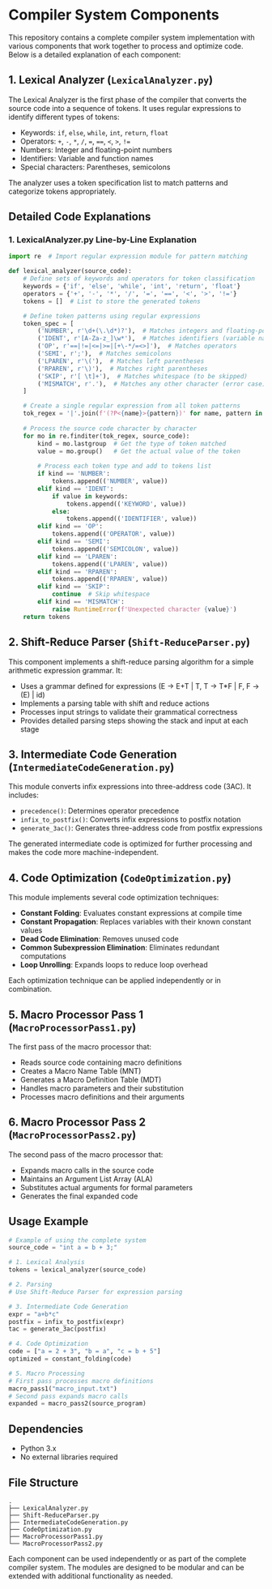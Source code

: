 # Compiler System Components

This repository contains a complete compiler system implementation with various components that work together to process and optimize code. Below is a detailed explanation of each component:

## 1. Lexical Analyzer (`LexicalAnalyzer.py`)

The Lexical Analyzer is the first phase of the compiler that converts the source code into a sequence of tokens. It uses regular expressions to identify different types of tokens:

- Keywords: `if`, `else`, `while`, `int`, `return`, `float`
- Operators: `+`, `-`, `*`, `/`, `=`, `==`, `<`, `>`, `!=`
- Numbers: Integer and floating-point numbers
- Identifiers: Variable and function names
- Special characters: Parentheses, semicolons

The analyzer uses a token specification list to match patterns and categorize tokens appropriately.

## Detailed Code Explanations

### 1. LexicalAnalyzer.py Line-by-Line Explanation

```python
import re  # Import regular expression module for pattern matching

def lexical_analyzer(source_code):
    # Define sets of keywords and operators for token classification
    keywords = {'if', 'else', 'while', 'int', 'return', 'float'}
    operators = {'+', '-', '*', '/', '=', '==', '<', '>', '!='}
    tokens = []  # List to store the generated tokens

    # Define token patterns using regular expressions
    token_spec = [
        ('NUMBER', r'\d+(\.\d*)?'),  # Matches integers and floating-point numbers
        ('IDENT', r'[A-Za-z_]\w*'),  # Matches identifiers (variable names)
        ('OP', r'==|!=|<=|>=|[+\-*/=<>]'),  # Matches operators
        ('SEMI', r';'),  # Matches semicolons
        ('LPAREN', r'\('),  # Matches left parentheses
        ('RPAREN', r'\)'),  # Matches right parentheses
        ('SKIP', r'[ \t]+'),  # Matches whitespace (to be skipped)
        ('MISMATCH', r'.'),  # Matches any other character (error case)
    ]

    # Create a single regular expression from all token patterns
    tok_regex = '|'.join(f'(?P<{name}>{pattern})' for name, pattern in token_spec)
    
    # Process the source code character by character
    for mo in re.finditer(tok_regex, source_code):
        kind = mo.lastgroup  # Get the type of token matched
        value = mo.group()   # Get the actual value of the token
        
        # Process each token type and add to tokens list
        if kind == 'NUMBER':
            tokens.append(('NUMBER', value))
        elif kind == 'IDENT':
            if value in keywords:
                tokens.append(('KEYWORD', value))
            else:
                tokens.append(('IDENTIFIER', value))
        elif kind == 'OP':
            tokens.append(('OPERATOR', value))
        elif kind == 'SEMI':
            tokens.append(('SEMICOLON', value))
        elif kind == 'LPAREN':
            tokens.append(('LPAREN', value))
        elif kind == 'RPAREN':
            tokens.append(('RPAREN', value))
        elif kind == 'SKIP':
            continue  # Skip whitespace
        elif kind == 'MISMATCH':
            raise RuntimeError(f'Unexpected character {value}')
    return tokens
```

## 2. Shift-Reduce Parser (`Shift-ReduceParser.py`)

This component implements a shift-reduce parsing algorithm for a simple arithmetic expression grammar. It:

- Uses a grammar defined for expressions (E → E+T | T, T → T*F | F, F → (E) | id)
- Implements a parsing table with shift and reduce actions
- Processes input strings to validate their grammatical correctness
- Provides detailed parsing steps showing the stack and input at each stage

## 3. Intermediate Code Generation (`IntermediateCodeGeneration.py`)

This module converts infix expressions into three-address code (3AC). It includes:

- `precedence()`: Determines operator precedence
- `infix_to_postfix()`: Converts infix expressions to postfix notation
- `generate_3ac()`: Generates three-address code from postfix expressions

The generated intermediate code is optimized for further processing and makes the code more machine-independent.

## 4. Code Optimization (`CodeOptimization.py`)

This module implements several code optimization techniques:

- **Constant Folding**: Evaluates constant expressions at compile time
- **Constant Propagation**: Replaces variables with their known constant values
- **Dead Code Elimination**: Removes unused code
- **Common Subexpression Elimination**: Eliminates redundant computations
- **Loop Unrolling**: Expands loops to reduce loop overhead

Each optimization technique can be applied independently or in combination.

## 5. Macro Processor Pass 1 (`MacroProcessorPass1.py`)

The first pass of the macro processor that:

- Reads source code containing macro definitions
- Creates a Macro Name Table (MNT)
- Generates a Macro Definition Table (MDT)
- Handles macro parameters and their substitution
- Processes macro definitions and their arguments

## 6. Macro Processor Pass 2 (`MacroProcessorPass2.py`)

The second pass of the macro processor that:

- Expands macro calls in the source code
- Maintains an Argument List Array (ALA)
- Substitutes actual arguments for formal parameters
- Generates the final expanded code

## Usage Example

```python
# Example of using the complete system
source_code = "int a = b + 3;"

# 1. Lexical Analysis
tokens = lexical_analyzer(source_code)

# 2. Parsing
# Use Shift-Reduce Parser for expression parsing

# 3. Intermediate Code Generation
expr = "a+b*c"
postfix = infix_to_postfix(expr)
tac = generate_3ac(postfix)

# 4. Code Optimization
code = ["a = 2 + 3", "b = a", "c = b + 5"]
optimized = constant_folding(code)

# 5. Macro Processing
# First pass processes macro definitions
macro_pass1("macro_input.txt")
# Second pass expands macro calls
expanded = macro_pass2(source_program)
```

## Dependencies

- Python 3.x
- No external libraries required

## File Structure

```
.
├── LexicalAnalyzer.py
├── Shift-ReduceParser.py
├── IntermediateCodeGeneration.py
├── CodeOptimization.py
├── MacroProcessorPass1.py
└── MacroProcessorPass2.py
```

Each component can be used independently or as part of the complete compiler system. The modules are designed to be modular and can be extended with additional functionality as needed. 
